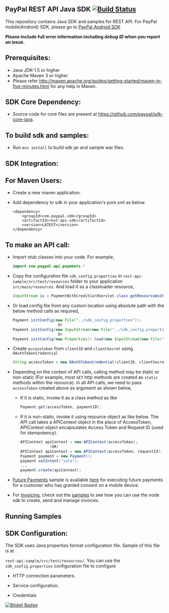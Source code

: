 ## PayPal REST API Java SDK [![Build Status](https://travis-ci.org/paypal/rest-api-sdk-java.png?branch=master)](https://travis-ci.org/paypal/rest-api-sdk-java)
This repository contains Java SDK and samples for REST API. For PayPal mobile(Android) SDK, please go to [PayPal Android SDK](https://github.com/paypal/PayPal-Android-SDK)

**Please include full error information including _debug ID_ when you report an issue.**

Prerequisites:
---------------
*	Java JDK-1.5 or higher
*	Apache Maven 3 or higher
*	Please refer http://maven.apache.org/guides/getting-started/maven-in-five-minutes.html for any help in Maven.

SDK Core Dependency:
---------------------
*	Source code for core files are present at https://github.com/paypal/sdk-core-java.

To build sdk and samples:
--------------------------
*	Run `mvn install` to build sdk jar and sample war files.

SDK Integration:
----------------

For Maven Users:
----------------

*	Create a new maven application.

*	Add dependency to sdk in your application's pom.xml as below.
		
		<dependency>
			<groupId>com.paypal.sdk</groupId>
			<artifactId>rest-api-sdk</artifactId>
			<version>LATEST</version>
		</dependency>
		
		
To make an API call:
--------------------
*	Import stub classes into your code. For example,

	```java
	import com.paypal.api.payments.*
	```
		
*	Copy the configuration file `sdk_config.properties` in `rest-api-sample/src/test/resources` folder to your application `src/main/resources`. And load it as a classloader resource,

	```java
	InputStream is = PaymentWithCreditCardServlet.class.getResourceAsStream("/sdk_config.properties");
	```
		
*	Or load config file from any custom location using absolute path with the below method calls as required,
	```java
	Payment.initConfig(new File("../sdk_config.properties"));
						Or
	Payment.initConfig(new InputStream(new File("../sdk_config.properties")));
						Or
	Payment.initConfig(new Properties().load(new InputStream(new File("../sdk_config.properties"))));
	```

*	Create `accesstoken` from `clientID` and `clientSecret` using `OAuthTokenCredential` 

	```java
	String accessToken = new OAuthTokenCredential(clientID, clientSecret).getAccessToken();
	```
		
*	Depending on the context of API calls, calling method may be static or non-static (For example, most `GET` http methods are created as `static` methods within the resource). In all API calls, we need to pass `accessToken` created above as argument as shown below,
	 * If it is static, invoke it as a class method as like

		```java
		Payment.get(accessToken, paymentID);
		```
			
	 * If it is non-static, invoke it using resource object as like below. The API call takes a APIContext object in the place of AccessToken, APIContext object encapsulates Access Token and Request ID (used for idempotency).

		```java
		APIContext apiContext = new APIContext(accessToken);
				     (OR)
		APIContext apiContext = new APIContext(accessToken, requestId);
		Payment payment = new Payment();
		payment.setIntent("sale");
		...		
		payment.create(apiContext);
		```

*	[Future Payments](https://developer.paypal.com/docs/integration/mobile/make-future-payment/) sample is available [here](https://github.com/paypal/rest-api-sdk-java/blob/master/rest-api-sample/src/main/java/com/paypal/api/sample/FuturePaymentSample.java) for executing future payments for a customer who has granted consent on a mobile device.

*	For [Invoicing](https://developer.paypal.com/webapps/developer/docs/api/#invoicing), check out the [samples](https://github.com/paypal/rest-api-sdk-java/blob/master/rest-api-sample/src/main/java/com/paypal/api/sample/InvoiceSample.java) to see how you can use the node sdk to create, send and manage invoices.

## Running Samples
SDK Configuration:
------------------
The SDK uses Java properties format configuration file. Sample of this file is at 
 
`rest-api-sample/src/test/resources/`. You can use the `sdk_config.properties` configuration file to configure

*	HTTP connection parameters.

*	Service configuration.

*	Credentials	
		
[![Bitdeli Badge](https://d2weczhvl823v0.cloudfront.net/paypal/rest-api-sdk-java/trend.png)](https://bitdeli.com/free "Bitdeli Badge")
